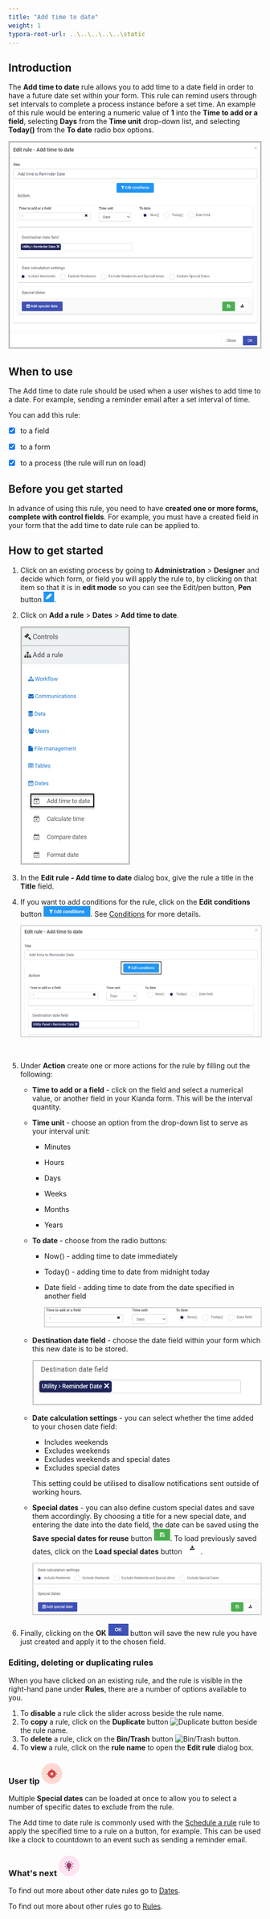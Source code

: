 ```yaml
---
title: "Add time to date"
weight: 1
typora-root-url: ..\..\..\..\..\static
---
```




## Introduction

The **Add time to date** rule allows you to add time to a date field in order to have a future date set within your form. This rule can remind users through set intervals to complete a process instance before a set time. An example of this rule would be entering a numeric value of **1** into the **Time to add or a field**, selecting **Days** from the **Time unit** drop-down list, and selecting **Today()** from the **To date** radio box options.

![Date rules add time to date screen](/images/date-rules-add-time-to-date-screen.jpg)



## When to use

The Add time to date rule should be used when a user wishes to add time to a date. For example, sending a reminder email after a set interval of time.

 

You can add this rule:

- [x] to a field
- [x] to a form 
- [x] to a process (the rule will run on load)



## Before you get started

In advance of using this rule, you need to have **created one or more forms, complete with control fields**. For example, you must have a created field in your form that the add time to date rule can be applied to.

 



## How to get started

1. Click on an existing process by going to **Administration** > **Designer** and decide which form, or field you will apply the rule to, by clicking on that item so that it is in **edit mode** so you can see the Edit/pen button, **Pen** button ![Pen button](/images/penicon.png).

2. Click on **Add a rule** > **Dates** > **Add time to date**.

    ![Date rules selected](/images/date-rules-selected.jpg)

    

3. In the **Edit rule - Add time to date** dialog box, give the rule a title in the **Title** field.

4. If you want to add conditions for the rule, click on the **Edit conditions** button ![Edit conditions button](/images/editconditions.png). See [Conditions](/docs/platform/rules/general/add-conditions/) for more details.

   ![Date rules edit conditions](/images/date-rules-add-time-to-date-screen-conditions.jpg)

​			



5. Under **Action** create one or more actions for the rule by filling out the following:

   * **Time to add or a field** - click on the field and select a numerical value, or another field in your Kianda form. This will be the interval quantity.

     

   * **Time unit** - choose an option from the drop-down list to serve as your interval unit:

     * Minutes

     * Hours

     * Days

     * Weeks

     * Months

     * Years

       

   * **To date** - choose from the radio buttons:

     * Now() - adding time to date immediately

     * Today() - adding time to date from midnight today

     * Date field -  adding time to date from the date specified in another field

       ![Date rules select time](/images/date-rules-add-time-to-date-select-time.jpg)

     

   * **Destination date field** - choose the date field within your form which this new date is to be stored. 

     ![Date rules destination date field](/images/date-rules-add-time-to-date-destination.jpg)

   

   * **Date calculation settings** - you can select whether the time added to your chosen date field:

     * Includes weekends
     * Excludes weekends
     * Excludes weekends and special dates
     * Excludes special dates 

     This setting could be utilised to disallow notifications sent outside of working hours.

     

   * **Special dates** - you can also define custom special dates and save them accordingly. By choosing a title for a new special date, and entering the date into the date field, the date can be saved using the **Save special dates for reuse** button ![Date rules save special date button](/images/save-special-date-btn.jpg). To load previously saved dates, click on the **Load special dates** button ![Date rules load special date button](/images/load-special-date-btn.jpg). 

     ![Date rules special dates](/images/date-rules-add-time-to-date-calculations.jpg)



6. Finally, clicking on the **OK** ![OK button](/images/ok.png) button will save the new rule you have just created and apply it to the chosen field.





### Editing, deleting or duplicating rules

When you have clicked on an existing rule, and the rule is visible in the right-hand pane under **Rules**, there are a number of options available to you.

1. To **disable** a rule click the slider across beside the rule name.
2. To **copy** a rule, click on the **Duplicate** button ![Duplicate button](https://docs.kianda.com/images/duplicate-button.jpg) beside the rule name.
3. To **delete** a rule, click on the **Bin/Trash** button ![Bin/Trash button](https://docs.kianda.com/images/bin.png).
4. To **view** a rule, click on the **rule name** to open the **Edit rule** dialog box.



### User tip ![Target icon](/images/05.png) ###

Multiple **Special dates** can be loaded at once to allow you to select a number of specific dates to exclude from the rule.

The Add time to date rule is commonly used with the [Schedule a rule](/docs/platform/rules/workflow/schedule-a-rule/) rule to apply the specified time to a rule on a button, for example. This can be used like a clock to countdown to an event such as sending a reminder email.



### What's next  ![Idea icon](/images/18.png) ###

To find out more about other date rules go to [Dates](/docs/platform/rules/dates/).

To find out more about other rules go to [Rules](/docs/platform/rules/).

